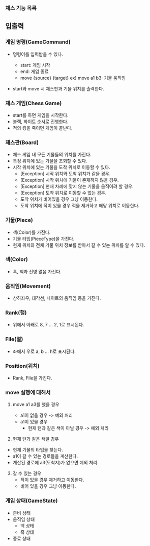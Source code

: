 ### 체스 기능 목록

## 입출력

### 게임 명령(GameCommand)
- 명령어를 입력받을 수 있다.
  - start: 게임 시작
  - end: 게임 종료
  - move {source} {target} ex) move a1 b3: 기물 움직임

- start와 move 시 체스판과 기물 위치를 출력한다.

### 체스 게임(Chess Game)
- start를 하면 게임을 시작한다.
- 블랙, 화이트 순서로 진행한다.
- 적의 킹을 죽이면 게임이 끝난다.

### 체스판(Board)
- 체스 게임 내 모든 기물들의 위치를 가진다.
- 특정 위치에 있는 기물을 조회할 수 있다.
- 시작 위치에 있는 기물을 도착 위치로 이동할 수 있다.
  - [Exception] 시작 위치와 도착 위치가 같을 경우.
  - [Exception] 시작 위치에 기물이 존재하지 않을 경우. 
  - [Exception] 현재 차례에 맞지 않는 기물을 움직이려 할 경우.
  - [Exception] 도착 위치로 이동할 수 없는 경우.
  - 도착 위치가 비어있을 경우 그냥 이동한다.
  - 도착 위치에 적이 있을 경우 적을 제거하고 해당 위치로 이동한다.

### 기물(Piece)
- 색(Color)를 가진다.
- 기물 타입(PieceType)을 가진다.
- 현재 위치와 전체 기물 위치 정보를 받아서 갈 수 있는 위치를 알 수 있다.

### 색(Color)
- 흑, 백과 진영 없음 가진다.

### 움직임(Movement)
- 상하좌우, 대각선, 나이트의 움직임 등을 가진다.

### Rank(행)
- 위에서 아래로 8, 7 ... 2, 1로 표시된다.

### File(열)
- 좌에서 우로 a, b ... h로 표시된다.

### Position(위치)
- Rank, File을 가진다.

### move 실행에 대해서
1. move a1 a3를 했을 경우
   - a1이 없을 경우 -> 예외 처리
   - a1이 있을 경우
     - 현재 턴과 같은 색이 아닐 경우 -> 예외 처리

2. 현재 턴과 같은 색일 경우 
  - 현재 기물의 타입을 찾는다. 
  - a1이 갈 수 있는 경로들을 계산한다.
  - 계산된 경로에 a3(도착지)가 없으면 예외 처리.

3. 갈 수 있는 경우
   - 적이 있을 경우 제거하고 이동한다.
   - 비어 있을 경우 그냥 이동한다.

### 게임 상태(GameState)
- 준비 상태
- 움직임 상태
    - 백 상태
    - 흑 상태
- 종료 상태 
